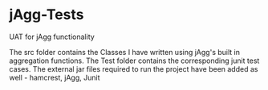 jAgg-Tests
==========

UAT for jAgg functionality

The src folder contains the Classes I have written using jAgg's built in aggregation functions. 
The Test folder contains the corresponding junit test cases.
The external jar files required to run the project have been added as well - hamcrest, jAgg, Junit
